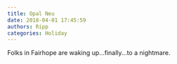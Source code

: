 ```yaml
---
title: Opal Neu
date: 2018-04-01 17:45:59
authors: Ripp
categories: Holiday
---
```


 Folks in Fairhope are waking up...finally...to a nightmare.